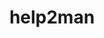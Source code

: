 ---
title: "help2man"
layout: cache
categories: [package, develop-2024-03-10]
meta: {"versions": ["1.49.3"], "compilers": ["gcc@=11.4.0", "gcc@=7.3.1", "gcc@=9.4.0"], "oss": ["amzn2", "ubuntu20.04", "ubuntu22.04"], "platforms": ["linux"], "targets": ["aarch64", "neoverse_n1", "neoverse_v1", "neoverse_v2", "ppc64le", "x86_64_v3"], "stacks": ["aws-isc", "aws-isc-aarch64", "e4s", "e4s-neoverse-v2", "e4s-neoverse_v1", "e4s-power", "root"], "num_specs": 7, "num_specs_by_stack": {"aws-isc-aarch64": 2, "root": 7, "aws-isc": 1, "e4s-power": 1, "e4s-neoverse_v1": 1, "e4s-neoverse-v2": 1, "e4s": 1}}
spec_details: [{"hash": "73jxsiz6gpk62g7jtsldydfnel3cdxr2", "compiler": "gcc@=7.3.1", "versions": ["1.49.3"], "os": "amzn2", "platform": "linux", "target": "aarch64", "variants": ["build_system=autotools"], "stacks": ["aws-isc-aarch64", "root"], "size": "-", "tarball": "https://binaries.spack.io/releases/develop-2024-03-10/build_cache/linux-amzn2-aarch64/gcc-7.3.1/help2man-1.49.3/linux-amzn2-aarch64-gcc-7.3.1-help2man-1.49.3-73jxsiz6gpk62g7jtsldydfnel3cdxr2.spack"}, {"hash": "nm2vrxszbcpb7fdjloxlkywk5wsn25me", "compiler": "gcc@=7.3.1", "versions": ["1.49.3"], "os": "amzn2", "platform": "linux", "target": "neoverse_n1", "variants": ["build_system=autotools"], "stacks": ["aws-isc-aarch64", "root"], "size": "-", "tarball": "https://binaries.spack.io/releases/develop-2024-03-10/build_cache/linux-amzn2-neoverse_n1/gcc-7.3.1/help2man-1.49.3/linux-amzn2-neoverse_n1-gcc-7.3.1-help2man-1.49.3-nm2vrxszbcpb7fdjloxlkywk5wsn25me.spack"}, {"hash": "eku274tjiefl4mzszx6pdsrffjv3wfvp", "compiler": "gcc@=7.3.1", "versions": ["1.49.3"], "os": "amzn2", "platform": "linux", "target": "x86_64_v3", "variants": ["build_system=autotools"], "stacks": ["root", "aws-isc"], "size": "-", "tarball": "https://binaries.spack.io/releases/develop-2024-03-10/build_cache/linux-amzn2-x86_64_v3/gcc-7.3.1/help2man-1.49.3/linux-amzn2-x86_64_v3-gcc-7.3.1-help2man-1.49.3-eku274tjiefl4mzszx6pdsrffjv3wfvp.spack"}, {"hash": "e5su3byezuskreud4usxwadipaghxdyc", "compiler": "gcc@=9.4.0", "versions": ["1.49.3"], "os": "ubuntu20.04", "platform": "linux", "target": "ppc64le", "variants": ["build_system=autotools"], "stacks": ["root", "e4s-power"], "size": "-", "tarball": "https://binaries.spack.io/releases/develop-2024-03-10/build_cache/linux-ubuntu20.04-ppc64le/gcc-9.4.0/help2man-1.49.3/linux-ubuntu20.04-ppc64le-gcc-9.4.0-help2man-1.49.3-e5su3byezuskreud4usxwadipaghxdyc.spack"}, {"hash": "x7ye4cikr3y6pfhepfdbh35ou3riecgy", "compiler": "gcc@=11.4.0", "versions": ["1.49.3"], "os": "ubuntu22.04", "platform": "linux", "target": "neoverse_v1", "variants": ["build_system=autotools"], "stacks": ["root", "e4s-neoverse_v1"], "size": "-", "tarball": "https://binaries.spack.io/releases/develop-2024-03-10/build_cache/linux-ubuntu22.04-neoverse_v1/gcc-11.4.0/help2man-1.49.3/linux-ubuntu22.04-neoverse_v1-gcc-11.4.0-help2man-1.49.3-x7ye4cikr3y6pfhepfdbh35ou3riecgy.spack"}, {"hash": "6lahsdwebzz2fmifvjj5kplsbmhyqvlt", "compiler": "gcc@=11.4.0", "versions": ["1.49.3"], "os": "ubuntu22.04", "platform": "linux", "target": "neoverse_v2", "variants": ["build_system=autotools"], "stacks": ["e4s-neoverse-v2", "root"], "size": "-", "tarball": "https://binaries.spack.io/releases/develop-2024-03-10/build_cache/linux-ubuntu22.04-neoverse_v2/gcc-11.4.0/help2man-1.49.3/linux-ubuntu22.04-neoverse_v2-gcc-11.4.0-help2man-1.49.3-6lahsdwebzz2fmifvjj5kplsbmhyqvlt.spack"}, {"hash": "k55w4nlqc6ky63mqfmwyackp573562rp", "compiler": "gcc@=11.4.0", "versions": ["1.49.3"], "os": "ubuntu22.04", "platform": "linux", "target": "x86_64_v3", "variants": ["build_system=autotools"], "stacks": ["root", "e4s"], "size": "-", "tarball": "https://binaries.spack.io/releases/develop-2024-03-10/build_cache/linux-ubuntu22.04-x86_64_v3/gcc-11.4.0/help2man-1.49.3/linux-ubuntu22.04-x86_64_v3-gcc-11.4.0-help2man-1.49.3-k55w4nlqc6ky63mqfmwyackp573562rp.spack"}]
---